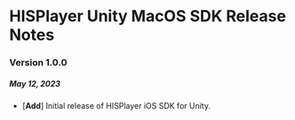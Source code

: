 # HISPlayer Unity MacOS SDK Release Notes

### Version 1.0.0
##### May 12, 2023
- [**Add**] Initial release of HISPlayer iOS SDK for Unity.
